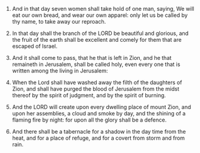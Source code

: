 1. And in that day seven women shall take hold of one man, saying, We
will eat our own bread, and wear our own apparel: only let us be
called by thy name, to take away our reproach.

2. In that day shall the branch of the LORD be beautiful and
glorious, and the fruit of the earth shall be excellent and comely for
them that are escaped of Israel.

3. And it shall come to pass, that he that is left in Zion, and he
that remaineth in Jerusalem, shall be called holy, even every one that
is written among the living in Jerusalem:

4. When the Lord shall have
washed away the filth of the daughters of Zion, and shall have purged
the blood of Jerusalem from the midst thereof by the spirit of
judgment, and by the spirit of burning.

5. And the LORD will create upon every dwelling place of mount Zion,
and upon her assemblies, a cloud and smoke by day, and the shining of
a flaming fire by night: for upon all the glory shall be a defence.

6. And there shall be a tabernacle for a shadow in the day time from
the heat, and for a place of refuge, and for a covert from storm and
from rain.